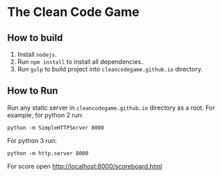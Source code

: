 # The Clean Code Game

## How to build

1. Install `nodejs`.
2. Run `npm install` to install all dependencies.
3. Run `gulp` to build project into `cleancodegame.github.io` directory.

## How to Run

Run any static server in `cleancodegame.github.io` directory as a root.
For example, for python 2 run:

```
python -m SimpleHTTPServer 8000
```

For python 3 run:

```
python -m http.server 8000
```

For score open [http://localhost:8000/scoreboard.html](http://localhost:8000/scoreboard.html)
